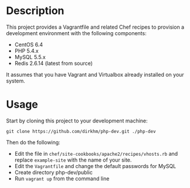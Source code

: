 Description
===========

This project provides a Vagrantfile and related Chef recipes to
provision a development environment with the following components:

* CentOS 6.4
* PHP 5.4.x
* MySQL 5.5.x
* Redis 2.6.14 (latest from source)

It assumes that you have Vagrant and Virtualbox already installed on your system.

Usage
=====

Start by cloning this project to your development machine:

`git clone https://github.com/dirkhm/php-dev.git ./php-dev`

Then do the following:

* Edit the file in `chef/site-cookbooks/apache2/recipes/vhosts.rb` and replace
`example-site` with the name of your site.
* Edit the `Vagrantfile` and change the default passwords for MySQL
* Create directory php-dev/public
* Run `vagrant up` from the command line